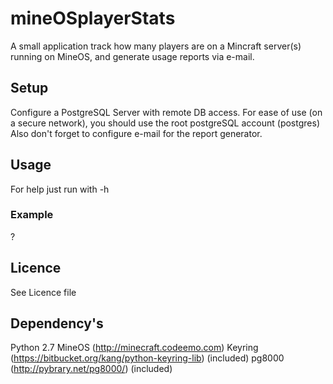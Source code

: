 # mineOSplayerStats
A small application track how many players are on a Mincraft server(s) running on MineOS, and generate usage reports via e-mail.

## Setup
Configure a PostgreSQL Server with remote DB access. 
For ease of use (on a secure network), you should use the root postgreSQL account (postgres)
Also don't forget to configure e-mail for the report generator.

## Usage
For help just run with -h

### Example
?

## Licence
See Licence file

## Dependency's
Python 2.7
MineOS (http://minecraft.codeemo.com)
Keyring (https://bitbucket.org/kang/python-keyring-lib) (included)
pg8000 (http://pybrary.net/pg8000/) (included)